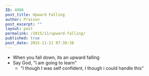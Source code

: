 ```yaml
---
ID: 4996
post_title: Upward Falling
author: Praison
post_excerpt: ""
layout: post
permalink: /2015/11/upward-falling/
published: true
post_date: 2015-11-21 07:30:38
---
```

<ul>
	<li>When you fall down, its an upward falling</li>
	<li>Say God, "I am going to learn"
<ul>
	<li>"I though I was self confident, I though i could handle this"</li>
</ul>
</li>
</ul>